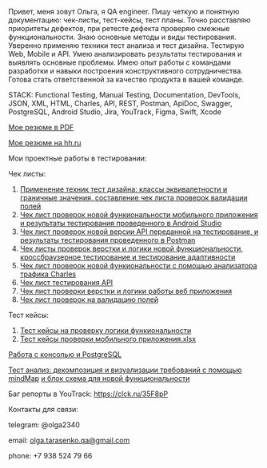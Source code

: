 Привет, меня зовут Ольга, я QA engineer. Пишу четкую и понятную документацию: чек-листы, тест-кейсы, тест планы. 
Точно расставляю приоритеты дефектов, при ретесте дефекта проверяю смежные функциональности. Знаю основные методы и виды тестирования.
Уверенно применяю техники тест анализа и тест дизайна. Тестирую Web, Mobile и API. 
Умею анализировать результаты тестирования и выявлять основные проблемы. 
Имею опыт работы с командами разработки и навыки построения конструктивного сотрудничества. 
Готова стать ответственной за качество продукта в вашей команде.

STACK: Functional Testing, Manual Testing, Documentation, DevTools, JSON, XML, HTML, Charles, 
API, REST, Postman, ApiDoc, Swagger, PostgreSQL, Android Studio, Jira, YouTrack, Figma, Swift, Xcode

[Mое резюме в PDF](https://github.com/olgatarasenko/qa/files/12313831/Olga.s.Resume.1.pdf)


[Мое резюме на hh.ru](https://github.com/olgatarasenko/qa/files/12296287/default.pdf)


Мои проектные работы в тестировании: 

Чек листы:
1. [Применение техник тест дизайна: классы эквивалетности и граничные значения, составление чек листа проверок валидации полей](https://github.com/olgatarasenko/qa/files/12269197/default.xlsx)
2. [Чек лист проверок новой функиональности мобильного приложения и результаты тестирования проведенного в Android Studio](https://github.com/olgatarasenko/qa/files/12269204/default.xlsx)
3. [Чек лист проверок новой версии API переданной на тестирование, и результаты тестирования проведенного в Postman](https://github.com/olgatarasenko/qa/files/12269210/API.xlsx)
4. [Чек листы проверок верстки и логики новой функциональности, кроссбраузерное тестирование и тестирование адаптивности](https://github.com/olgatarasenko/qa/files/12289650/default.xlsx)
5. [Чек лист проверок новой функиональности с помощью анализатора трафика Сharles ](https://github.com/olgatarasenko/qa/files/12289887/default.xlsx)
6. [Чек лист тестирования API](https://github.com/olgatarasenko/qa/files/12290154/API.xlsx)
7. [Чек лист проверки верстки и логики работы веб приложения](https://github.com/olgatarasenko/qa/files/12290180/default.xlsx)
8. [Чек лист проверок на валидацию полей](https://github.com/olgatarasenko/qa/files/12290205/default.xlsx)

Тест кейсы:
1. [Тест кейсы на проверку логики функиональности](https://github.com/olgatarasenko/qa/files/12289850/1.xlsx)
2. [Тест кейсы проверки мобильного приложения.xlsx](https://github.com/olgatarasenko/qa/files/12290277/default.xlsx)

[Работа с консолью и PostgreSQL](https://github.com/olgatarasenko/qa/files/12289989/default.pdf)

[Тест анализ: декомпозиция и визуализации требований с помощью mindMap](https://github.com/olgatarasenko/qa/files/12294807/mindmap2.pdf)
[и блок схема для новой функциональности](https://github.com/olgatarasenko/qa/files/12294823/default.pdf)

Баг репорты в YouTrack: https://clck.ru/35F8pP




Контакты для связи:

telegram: @olga2340

email: olga.tarasenko.qa@gmail.com

phone: +7 938 524 79 66 



   
